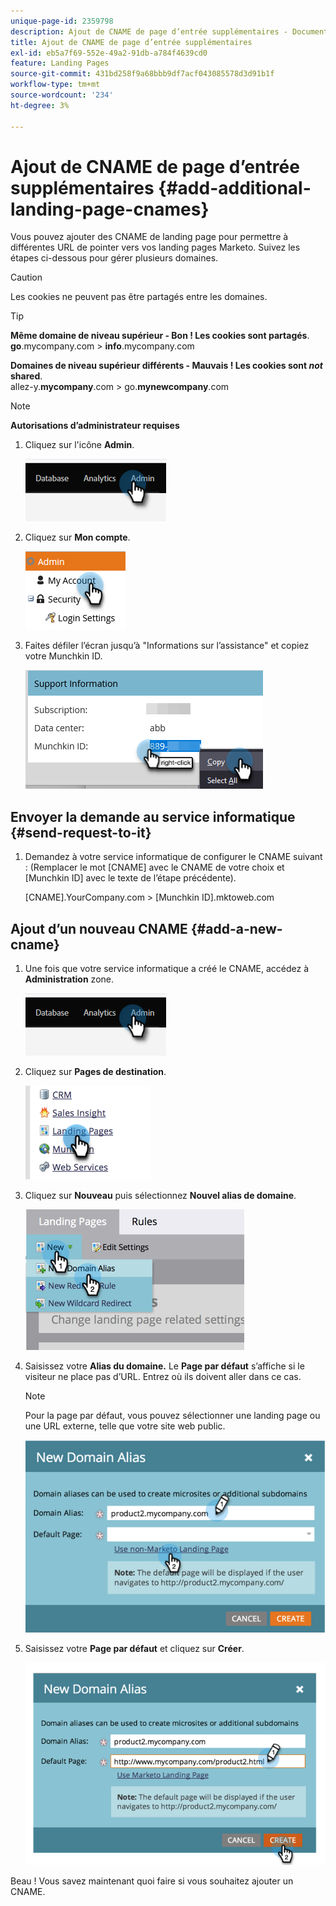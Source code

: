 ```yaml
---
unique-page-id: 2359798
description: Ajout de CNAME de page d’entrée supplémentaires - Documents Marketo - Documentation du produit
title: Ajout de CNAME de page d’entrée supplémentaires
exl-id: eb5a7f69-552e-49a2-91db-a784f4639cd0
feature: Landing Pages
source-git-commit: 431bd258f9a68bbb9df7acf043085578d3d91b1f
workflow-type: tm+mt
source-wordcount: '234'
ht-degree: 3%

---
```


# Ajout de CNAME de page d’entrée supplémentaires {#add-additional-landing-page-cnames}

Vous pouvez ajouter des CNAME de landing page pour permettre à différentes URL de pointer vers vos landing pages Marketo. Suivez les étapes ci-dessous pour gérer plusieurs domaines.

>[!CAUTION]
>
>Les cookies ne peuvent pas être partagés entre les domaines.

>[!TIP]
>
>**Même domaine de niveau supérieur - Bon ! Les cookies sont partagés**.<br/> **go**.mycompany.com > **info**.mycompany.com
>
>**Domaines de niveau supérieur différents - Mauvais ! Les cookies sont _not_ shared**.<br/> allez-y.**mycompany**.com > go.**mynewcompany**.com

>[!NOTE]
>
>**Autorisations d’administrateur requises**

1. Cliquez sur l&#39;icône **Admin**.

   ![](assets/add-additional-landing-page-cnames-1.png)

1. Cliquez sur **Mon compte**.

   ![](assets/add-additional-landing-page-cnames-2.png)

1. Faites défiler l’écran jusqu’à &quot;Informations sur l’assistance&quot; et copiez votre Munchkin ID.

   ![](assets/add-additional-landing-page-cnames-3.png)

## Envoyer la demande au service informatique {#send-request-to-it}

1. Demandez à votre service informatique de configurer le CNAME suivant : (Remplacer le mot [CNAME] avec le CNAME de votre choix et [Munchkin ID] avec le texte de l’étape précédente).

   [CNAME].YourCompany.com > [Munchkin ID].mktoweb.com

## Ajout d’un nouveau CNAME {#add-a-new-cname}

1. Une fois que votre service informatique a créé le CNAME, accédez à **Administration** zone.

   ![](assets/add-additional-landing-page-cnames-4.png)

1. Cliquez sur **Pages de destination**.

   ![](assets/add-additional-landing-page-cnames-5.png)

1. Cliquez sur **Nouveau** puis sélectionnez **Nouvel alias de domaine**.

   ![](assets/add-additional-landing-page-cnames-6.png)

1. Saisissez votre **Alias du domaine.** Le **Page par défaut** s’affiche si le visiteur ne place pas d’URL. Entrez où ils doivent aller dans ce cas.

   >[!NOTE]
   >
   >Pour la page par défaut, vous pouvez sélectionner une landing page ou une URL externe, telle que votre site web public.

   ![](assets/add-additional-landing-page-cnames-7.png)

1. Saisissez votre **Page par défaut** et cliquez sur **Créer**.

   ![](assets/add-additional-landing-page-cnames-8.png)

Beau ! Vous savez maintenant quoi faire si vous souhaitez ajouter un CNAME.
